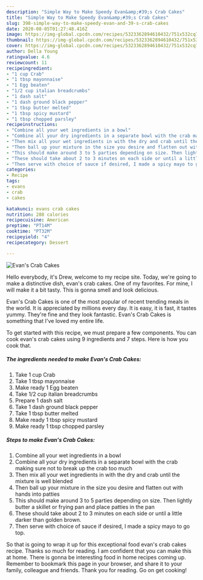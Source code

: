 ```yaml
---
description: "Simple Way to Make Speedy Evan&amp;#39;s Crab Cakes"
title: "Simple Way to Make Speedy Evan&amp;#39;s Crab Cakes"
slug: 398-simple-way-to-make-speedy-evan-and-39-s-crab-cakes
date: 2020-08-05T01:27:48.416Z
image: https://img-global.cpcdn.com/recipes/5323362894610432/751x532cq70/evans-crab-cakes-recipe-main-photo.jpg
thumbnail: https://img-global.cpcdn.com/recipes/5323362894610432/751x532cq70/evans-crab-cakes-recipe-main-photo.jpg
cover: https://img-global.cpcdn.com/recipes/5323362894610432/751x532cq70/evans-crab-cakes-recipe-main-photo.jpg
author: Della Young
ratingvalue: 4.6
reviewcount: 11
recipeingredient:
- "1 cup Crab"
- "1 tbsp mayonnaise"
- "1 Egg beaten"
- "1/2 cup italian breadcrumbs"
- "1 dash salt"
- "1 dash ground black pepper"
- "1 tbsp butter melted"
- "1 tbsp spicy mustard"
- "1 tbsp chopped parsley"
recipeinstructions:
- "Combine all your wet ingredients in a bowl"
- "Combine all your dry ingredients in a separate bowl with the crab making sure not to break up the crab too much"
- "Then mix all your wet ingredients in with the dry and crab until the mixture is well blended"
- "Then ball up your mixture in the size you desire and flatten out with hands into patties"
- "This should make around 3 to 5 parties depending on size. Then lightly butter a skillet or frying pan and place patties in the pan"
- "These should take about 2 to 3 minutes on each side or until a little darker than golden brown."
- "Then serve with choice of sauce if desired, I made a spicy mayo to go top."
categories:
- Recipe
tags:
- evans
- crab
- cakes

katakunci: evans crab cakes 
nutrition: 288 calories
recipecuisine: American
preptime: "PT14M"
cooktime: "PT32M"
recipeyield: "4"
recipecategory: Dessert

---
```



![Evan&#39;s Crab Cakes](https://img-global.cpcdn.com/recipes/5323362894610432/751x532cq70/evans-crab-cakes-recipe-main-photo.jpg)

Hello everybody, it's Drew, welcome to my recipe site. Today, we're going to make a distinctive dish, evan&#39;s crab cakes. One of my favorites. For mine, I will make it a bit tasty. This is gonna smell and look delicious.

Evan&#39;s Crab Cakes is one of the most popular of recent trending meals in the world. It is appreciated by millions every day. It is easy, it is fast, it tastes yummy. They're fine and they look fantastic. Evan&#39;s Crab Cakes is something that I've loved my entire life.




To get started with this recipe, we must prepare a few components. You can cook evan&#39;s crab cakes using 9 ingredients and 7 steps. Here is how you cook that.

<!--inarticleads1-->

##### The ingredients needed to make Evan&#39;s Crab Cakes:

1. Take 1 cup Crab
1. Take 1 tbsp mayonnaise
1. Make ready 1 Egg beaten
1. Take 1/2 cup italian breadcrumbs
1. Prepare 1 dash salt
1. Take 1 dash ground black pepper
1. Take 1 tbsp butter melted
1. Make ready 1 tbsp spicy mustard
1. Make ready 1 tbsp chopped parsley




<!--inarticleads2-->

##### Steps to make Evan&#39;s Crab Cakes:

1. Combine all your wet ingredients in a bowl
1. Combine all your dry ingredients in a separate bowl with the crab making sure not to break up the crab too much
1. Then mix all your wet ingredients in with the dry and crab until the mixture is well blended
1. Then ball up your mixture in the size you desire and flatten out with hands into patties
1. This should make around 3 to 5 parties depending on size. Then lightly butter a skillet or frying pan and place patties in the pan
1. These should take about 2 to 3 minutes on each side or until a little darker than golden brown.
1. Then serve with choice of sauce if desired, I made a spicy mayo to go top.




So that is going to wrap it up for this exceptional food evan&#39;s crab cakes recipe. Thanks so much for reading. I am confident that you can make this at home. There is gonna be interesting food in home recipes coming up. Remember to bookmark this page in your browser, and share it to your family, colleague and friends. Thank you for reading. Go on get cooking!
